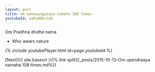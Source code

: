 ```yaml
---
layout: post
title: om mahaayagyaaya namaha 108 times
youtubeId: waPuX0GcteU
---
```

 
 
Om Pradhna druthe nama 
 
 -  Who wears nature 
 
  
 
  
 
 
 
 
 
 


{% include youtubePlayer.html id=page.youtubeId %}
 
[Next]({{ site.baseurl }}{% link  split2/_posts/2015-10-13-Om upendraaya namaha 108 times.md%})
 
